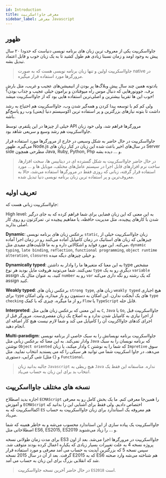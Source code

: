 ```yaml
---
id: Introduction
title: معرفی جاوا‌اسکریپت
sidebar_label: معرفی Javascript
---
```


## ظهور

جاوااسکریپت یکی از معروف ترین زبان های برنامه نویسی دنیاست که حدودا ۲۰ سال پیش به وجود اومد
 و زمان نسبتا زیادی هم طول کشید تا به یک زبان خوب و قابل اعتماد تبدیل بشه.

> جاوااسکریپت اولین و تنها زبان برنامه‌ نویسی هست که به صورت native در مرورگرها مورد استفاده قرار میگیره.

یادتونه همین چند سال پیش وبلاگ‌ها پر بودن از انیمیشن‌های عجیب و غریب، مثل بارش برف، جوونورهایی که دنبال موس راه میوفتادن و برامون خیلی عجیب و جذاب بودن؟ خوب این ها تقریبا بیشترین و اصلی‌ترین استفاده هایی بود که از جاوااسکریپت میشد!

ولی کم کم با توسعه پیدا کردن و همه‌گیر شدن وب، جاوااسکریپت هم احتیاج به رشد داشت تا بتونه نیازهای بزرگترین و پر‌ استفاده ترین اکوسیستم دنیا (یعنی) وب رو پاسخ‌گو باشه.

خیلی از چیزها در این پلتفرم، توسط API مرورگرها فراهم شد، ولی خود زبان جاوااسکریپت هم رشد وسیع و سریعی شاهد بود.

جاوااسکریپت در حال حاضر به شکل وسیعی در خارج از مرورگرها مورد استفاده قرار می‌گیره. ظهور Node.js در سال‌های اخیر باعث شده این زبان در کنار زبان های Server side مطرحی همچون Java, Ruby, Python, Php و ... دیده بشه.

> در حال حاضر جاوااسکریپت به شکل گسترده ای در دیتابیس ها، سخت افزارها، ساخت نرم افزارهای قابل اجرا در سیستم عامل‌های مختلف، موبایل ها و ... مورد استفاده قرار گرفته، زبانی که روزی فقط در مرورگرها استفاده می‌شد، حالا به معروف‌ترین و پر استفاده ترین زبان برنامه نویسی دنیا تبدیل شده.

## تعریف اولیه

جاوااسکریپت زبانی هست که:

High level: به این معنی که این زبان فضایی برای شما فراهم کرده که به جای درگیر شدن با کارهای پیچیده، مثل مدیریت حافظه، یا مفاهیم پیچیده تر، تمرکزتون رو روی کار اصلی بذارید.

**Dynamic**: برعکس زبان های برنامه نویسی `static`, زبان جاوااسکریپت خیلی از چیزهایی که زبان های استاتیک در زمان کامپایل آماده می‌کنند رو در زمان اجرا آماده می‌کنه. این مورد فواید و اشکالاتی داره و به ما قابلیت‌های مفیدی مثل، `dynamic typing`, `late binding`, `reflection`,
`functional programming`, `object runtime alteration`, `closures` و خیلی چیزهای دیگه میده.

**Dynamically typed**: به این معنا که متغیرها ما را وادار به داشتن type مشخص نمی‌کنند.
شما می‌تونید هروقت مایل بودید هر نوع `type` دیگری رو به یک `variable` assign کنید، به عنوان مثال یک `number` رو به `var` که یک رشته رو نگه داری می‌کنه assign کنید.

**Weakly typed**: برعکس زبان های `strong type`, زبان های `weakly typed` هیچ اجباری برای `type` های یک آبجکت ندارن.
این امکان به دستمون رو باز میذاره، ولی امکان  `type checking` رو از ما میگره، چیزی که با کمک `Flow` یا `TypeScript` قابل حله.

**Interpreted**: به این معنی که برعکس زبان هایی مثل `C`, `Java` یا `Go`, جاوااسکریپت قبل از اجرا نیازی به کامپایل شدن ندارد و به اصلاح یک زبان مفصری‌ست. مرورگر قبل از اجرای کدهای جاوااکریپت آن را کامپایل می کند و شما لازم نیست هیچ کار اضافه ای انجام دهید.

**Multi-paradigm**: جاوااسکریپت برنامه نویسانش را به سبک خاصی از برنامه نویسی وادار نمی‌کند. به این معنا که برعکس زبانی مثل `Java` که برنامه نویسان را به سبک نوشتن `Object oriented` وادار میکند، یا زبان `C` که شما را به نوشتن `Impretive` سوق می‌دهد، در جاوا اسکریپت شما می توانید هر سبکی را که می پسندید انتخاب نمایید. مثل شی گرایی، دستوری (مثل `C`) و `Functional`.

> جالبه بدانید زبان `Javascript` هیچ ربطی به `Java` نداره. متاسفانه این فقط یک انتخاب بد برای این زبان به حساب می‌یاد.

## نسخه های مختلف جاوااسکریپت

اجازه بدید اصطلاح `ECMAScript` را همین‌جا معرفی کنم. ما یک بخش کامل رو به معرفی و آموزش `ECMAScript` اختصاص دادیم. ولی فقط برای آشنایی این را بدانید که اکمااسکریپت که به `ES` هم معروفه یک استاندارد برای زبان جاوااسکریپت به حساب می‌یاد.

جاوااسکریپت یک پیاده سازی از این استاندارد محسوب می‌شه و به خاطر همینه که شما اصطلاحاتی مثل ES6, ES2015, ES2019 و ... را زیاد می‌شنوید.

برای مدت زمان طولانی نسخه ES3 جاوااسکریپت در مرورگرها اجرا می‌شد. بعد از اون پروژه نسخه 4 به علت تغییرات بسیار زیادی که یکباره اعمال کرده بودند متوقف شد. سپس نسخه 5 که بزرگترین آپدیت به حساب می آمد معرفی و مورد استفاده قرار گرفت. بعد از آن در سال 2015 نسخه E2015 که به ES6 هم شناخته می‌شه وارد صحنه شد که انقلابی بزرگ برای این زبان به حساب می آمد.

> در حال حاضر آخرین نسخه جاوااسکریپت `ES2018` است.